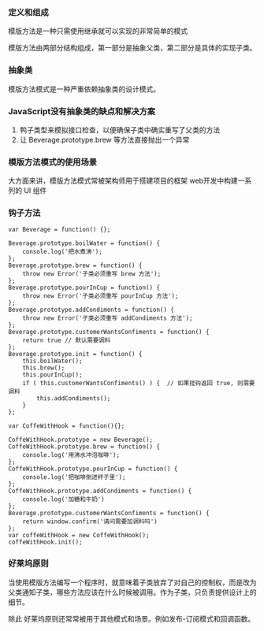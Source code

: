 ### 定义和组成

模版方法是一种只需使用继承就可以实现的非常简单的模式

模版方法由两部分结构组成，第一部分是抽象父类，第二部分是具体的实现子类。

### 抽象类
模版方法模式是一种严重依赖抽象类的设计模式。

### JavaScript没有抽象类的缺点和解决方案
1. 鸭子类型来模拟接口检查，以便确保子类中确实重写了父类的方法
2. 让 Beverage.prototype.brew 等方法直接抛出一个异常

### 模版方法模式的使用场景
大方面来讲，模版方法模式常被架构师用于搭建项目的框架
web开发中构建一系列的 UI 组件

### 钩子方法
```
var Beverage = function() {};

Beverage.prototype.boilWater = function() {
    console.log('把水煮沸');
};
Beverage.prototype.brew = function() {
    throw new Error('子类必须重写 brew 方法');
};
Beverage.prototype.pourInCup = function() {
    throw new Error('子类必须重写 pourInCup 方法');
};
Beverage.prototype.addCondiments = function() {
    throw new Error('子类必须重写 addCondiments 方法');
};
Beverage.prototype.customerWantsConfiments = function() {
    return true // 默认需要调料
};
Beverage.prototype.init = function() {
    this.boilWater();
    this.brew();
    this.pourInCup();
    if ( this.customerWantsConfiments() ) {  // 如果挂钩返回 true, 则需要调料
        this.addCondiments();
    }
};

var CoffeWithHook = function(){};

CoffeWithHook.prototype = new Beverage();
CoffeWithHook.prototype.brew = function() {
    console.log('用沸水冲泡咖啡');
};
CoffeWithHook.prototype.pourInCup = function() {
    console.log('把咖啡倒进杯子里');
};
CoffeWithHook.prototype.addCondiments = function() {
    console.log('加糖和牛奶')
};
Beverage.prototype.customerWantsConfiments = function() {
    return window.confirm('请问需要加调料吗')
};
var coffeWithHook = new CoffeWithHook();
coffeWithHook.init();
```

### 好莱坞原则
当使用模版方法编写一个程序时，就意味着子类放弃了对自己的控制权，而是改为父类通知子类，哪些方法应该在什么时候被调用。作为子类，只负责提供设计上的细节。

除此 好莱坞原则还常常被用于其他模式和场景。例如发布-订阅模式和回调函数。
